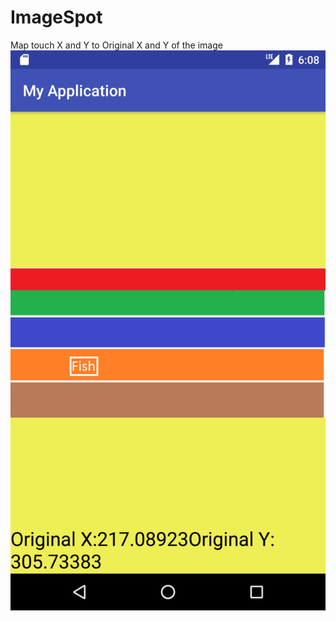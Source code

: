 # ImageSpot
Map touch X and Y to Original X and Y of the image
![sample image](https://github.com/amorenew/ImageSpot/raw/master/Screenshot_1506913703.png)
